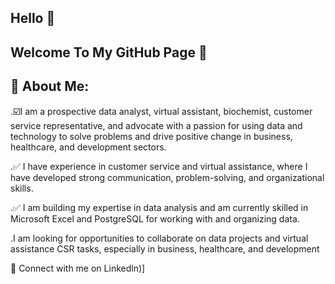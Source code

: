 ## Hello 🤗

## Welcome To My GitHub Page 👋

## 💫 About Me:

.☑️I am a prospective data analyst, virtual assistant, biochemist, customer service representative, and advocate with a passion for using data and technology to solve problems and drive positive change in business, healthcare, and development sectors.

.✅ I have experience in customer service and virtual assistance, where I have developed strong communication, problem-solving, and organizational skills.

.✅ I am building my expertise in data analysis and am currently skilled in Microsoft Excel and PostgreSQL for working with and organizing data.

.I am looking for opportunities to collaborate on data projects and virtual assistance CSR tasks, especially in business, healthcare, and development

🍭 Connect with me on Linkedln)]
